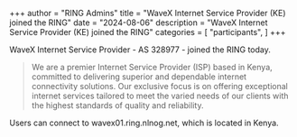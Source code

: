+++
author = "RING Admins"
title = "WaveX Internet Service Provider (KE) joined the RING"
date = "2024-08-06"
description = "WaveX Internet Service Provider (KE) joined the RING"
categories = [
    "participants",
]
+++

WaveX Internet Service Provider - AS 328977 - joined the RING today.

> We are a premier Internet Service Provider (ISP) based in Kenya, committed to delivering superior and dependable internet connectivity solutions. Our exclusive focus is on offering exceptional internet services tailored to meet the varied needs of our clients with the highest standards of quality and reliability.

Users can connect to wavex01.ring.nlnog.net, which is located in Kenya.
